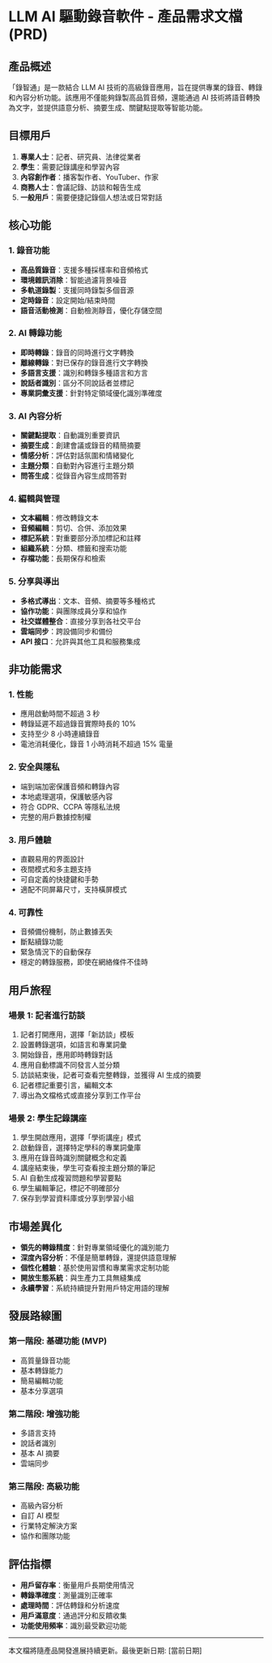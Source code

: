 # LLM AI 驅動錄音軟件 - 產品需求文檔 (PRD)

## 產品概述

「錄智通」是一款結合 LLM AI 技術的高級錄音應用，旨在提供專業的錄音、轉錄和內容分析功能。該應用不僅能夠錄製高品質音頻，還能通過 AI 技術將語音轉換為文字，並提供語意分析、摘要生成、關鍵點提取等智能功能。

## 目標用戶

1. **專業人士**：記者、研究員、法律從業者
2. **學生**：需要記錄講座和學習內容
3. **內容創作者**：播客製作者、YouTuber、作家
4. **商務人士**：會議記錄、訪談和報告生成
5. **一般用戶**：需要便捷記錄個人想法或日常對話

## 核心功能

### 1. 錄音功能

- **高品質錄音**：支援多種採樣率和音頻格式
- **環境雜訊消除**：智能過濾背景噪音
- **多軌道錄製**：支援同時錄製多個音源
- **定時錄音**：設定開始/結束時間
- **語音活動檢測**：自動檢測靜音，優化存儲空間

### 2. AI 轉錄功能

- **即時轉錄**：錄音的同時進行文字轉換
- **離線轉錄**：對已保存的錄音進行文字轉換
- **多語言支援**：識別和轉錄多種語言和方言
- **說話者識別**：區分不同說話者並標記
- **專業詞彙支援**：針對特定領域優化識別準確度

### 3. AI 內容分析

- **關鍵點提取**：自動識別重要資訊
- **摘要生成**：創建會議或錄音的精簡摘要
- **情感分析**：評估對話氛圍和情緒變化
- **主題分類**：自動對內容進行主題分類
- **問答生成**：從錄音內容生成問答對

### 4. 編輯與管理

- **文本編輯**：修改轉錄文本
- **音頻編輯**：剪切、合併、添加效果
- **標記系統**：對重要部分添加標記和註釋
- **組織系統**：分類、標籤和搜索功能
- **存檔功能**：長期保存和檢索

### 5. 分享與導出

- **多格式導出**：文本、音頻、摘要等多種格式
- **協作功能**：與團隊成員分享和協作
- **社交媒體整合**：直接分享到各社交平台
- **雲端同步**：跨設備同步和備份
- **API 接口**：允許與其他工具和服務集成

## 非功能需求

### 1. 性能

- 應用啟動時間不超過 3 秒
- 轉錄延遲不超過錄音實際時長的 10%
- 支持至少 8 小時連續錄音
- 電池消耗優化，錄音 1 小時消耗不超過 15% 電量

### 2. 安全與隱私

- 端到端加密保護音頻和轉錄內容
- 本地處理選項，保護敏感內容
- 符合 GDPR、CCPA 等隱私法規
- 完整的用戶數據控制權

### 3. 用戶體驗

- 直觀易用的界面設計
- 夜間模式和多主題支持
- 可自定義的快捷鍵和手勢
- 適配不同屏幕尺寸，支持橫屏模式

### 4. 可靠性

- 音頻備份機制，防止數據丟失
- 斷點續錄功能
- 緊急情況下的自動保存
- 穩定的轉錄服務，即使在網絡條件不佳時

## 用戶旅程

### 場景 1: 記者進行訪談

1. 記者打開應用，選擇「新訪談」模板
2. 設置轉錄選項，如語言和專業詞彙
3. 開始錄音，應用即時轉錄對話
4. 應用自動標識不同發言人並分類
5. 訪談結束後，記者可查看完整轉錄，並獲得 AI 生成的摘要
6. 記者標記重要引言，編輯文本
7. 導出為文檔格式或直接分享到工作平台

### 場景 2: 學生記錄講座

1. 學生開啟應用，選擇「學術講座」模式
2. 啟動錄音，選擇特定學科的專業詞彙庫
3. 應用在錄音時識別關鍵概念和定義
4. 講座結束後，學生可查看按主題分類的筆記
5. AI 自動生成複習問題和學習要點
6. 學生編輯筆記，標記不明確部分
7. 保存到學習資料庫或分享到學習小組

## 市場差異化

- **領先的轉錄精度**：針對專業領域優化的識別能力
- **深度內容分析**：不僅是簡單轉錄，還提供語意理解
- **個性化體驗**：基於使用習慣和專業需求定制功能
- **開放生態系統**：與生產力工具無縫集成
- **永續學習**：系統持續提升對用戶特定用語的理解

## 發展路線圖

### 第一階段: 基礎功能 (MVP)

- 高質量錄音功能
- 基本轉錄能力
- 簡易編輯功能
- 基本分享選項

### 第二階段: 增強功能

- 多語言支持
- 說話者識別
- 基本 AI 摘要
- 雲端同步

### 第三階段: 高級功能

- 高級內容分析
- 自訂 AI 模型
- 行業特定解決方案
- 協作和團隊功能

## 評估指標

- **用戶留存率**：衡量用戶長期使用情況
- **轉錄準確度**：測量識別正確率
- **處理時間**：評估轉錄和分析速度
- **用戶滿意度**：通過評分和反饋收集
- **功能使用頻率**：識別最受歡迎功能

---

本文檔將隨產品開發進展持續更新。最後更新日期: [當前日期]
